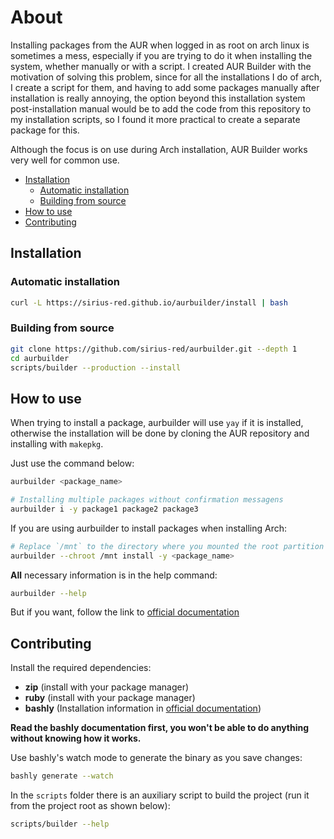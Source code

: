 # About

Installing packages from the AUR when logged in as root on arch linux is sometimes a mess, especially if you are trying to do it when installing the system, whether manually or with a script. I created AUR Builder with the motivation of solving this problem, since for all the installations I do of arch, I create a script for them, and having to add some packages manually after installation is really annoying, the option beyond this installation system post-installation manual would be to add the code from this repository to my installation scripts, so I found it more practical to create a separate package for this.

Although the focus is on use during Arch installation, AUR Builder works very well for common use.

- [Installation](#installation)
  - [Automatic installation](#automatic-installation)
  - [Building from source](#building-from-source)
- [How to use](#how-to-use)
- [Contributing](#contributing)

## Installation

### Automatic installation

```bash
curl -L https://sirius-red.github.io/aurbuilder/install | bash
```

### Building from source

```bash
git clone https://github.com/sirius-red/aurbuilder.git --depth 1
cd aurbuilder
scripts/builder --production --install
```

## How to use

When trying to install a package, aurbuilder will use `yay` if it is installed, otherwise the installation will be done by cloning the AUR repository and installing with `makepkg`.

Just use the command below:

```bash
aurbuilder <package_name>

# Installing multiple packages without confirmation messagens
aurbuilder i -y package1 package2 package3
```

If you are using aurbuilder to install packages when installing Arch:

```bash
# Replace `/mnt` to the directory where you mounted the root partition
aurbuilder --chroot /mnt install -y <package_name>
```

**All** necessary information is in the help command:

```bash
aurbuilder --help
```

But if you want, follow the link to [official documentation](docs)

## Contributing

Install the required dependencies:

- **zip** (install with your package manager)
- **ruby** (install with your package manager)
- **bashly** (Installation information in [official documentation](https://bashly.dannyb.co/installation/))

**Read the bashly documentation first, you won't be able to do anything without knowing how it works.**

Use bashly's watch mode to generate the binary as you save changes:

```bash
bashly generate --watch
```

In the `scripts` folder there is an auxiliary script to build the project (run it from the project root as shown below):

```bash
scripts/builder --help
```
